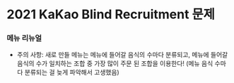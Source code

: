 # 2021 KaKao Blind Recruitment 문제

### 메뉴 리뉴얼
- 주의 사항: 새로 만들 메뉴는 메뉴에 들어갈 음식의 수마다 분류되고, 메뉴에 들어갈 음식의 수가 일치하는 조합 중 가장 많이 주문 된 조합을 이용한다! (메뉴 음식 수마다 분류되는 걸 늦게 파악해서 고생했음)
